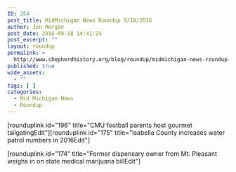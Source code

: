 ```yaml
---
ID: 254
post_title: MidMichigan News Roundup 9/18/2016
author: Jon Morgan
post_date: 2016-09-18 14:41:24
post_excerpt: ""
layout: roundup
permalink: >
  http://www.shepherdhistory.org/blog/roundup/midmichigan-news-roundup-9182016/
published: true
wide_assets:
  - ""
tags: [ ]
categories:
  - Mid Michigan News
  - Roundup
---
```

[rounduplink id="196" title="CMU football parents host gourmet tailgatingEdit"][rounduplink id="175" title="Isabella County increases water patrol numbers in 2016Edit"]

[rounduplink id="174" title="Former dispensary owner from Mt. Pleasant weighs in on state medical marijuana billEdit"]